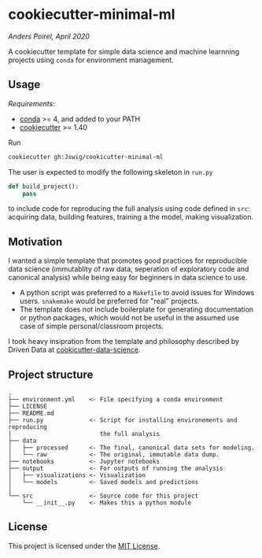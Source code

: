 # cookiecutter-minimal-ml

*Anders Poirel, April 2020*

A cookiecutter template for simple data science  and machine learnning projects using `conda` for environment management.

## Usage

*Requirements*:
- [conda](https://docs.conda.io/en/latest/miniconda.html) >= 4, and added to your PATH
- [cookiecutter](https://cookiecutter.readthedocs.io/en/1.7.0/min) >= 1.40

Run
```bash
cookiecutter gh:Jswig/cookicutter-minimal-ml
```

The user is expected to modify the following skeleton in `run.py` 
```python
def build_project():
    pass
```
to include code for reproducing the full analysis using code defined in `src`: acquiring data, building features, training a the model, making visualization.


## Motivation

I wanted a simple template that promotes good practices for reproducible data science (immutablity of raw data, seperation of exploratory code and canonical analysis) while being easy for beginners in data science to use. 
 - A python script was preferred to a `Makefile` to avoid issues for Windows users. `snakemake` would be preferred for "real" projects.
 - The template does not include boilerplate for generating documentation or python packages, which would not be useful in the assumed use case of simple personal/classroom projects.


I took heavy insipration from the template and philosophy described by Driven Data at [cookicutter-data-science](https://drivendata.github.io/cookiecutter-data-science/#keep-secrets-and-configuration-out-of-version-control).

## Project structure

```
.
├── environment.yml    <- File specifying a conda environment
├── LICENSE
├── README.md
├── run.py             <- Script for installing environements and reproducing 
│                         the full analysis
├── data
│   ├── processed      <- The final, canonical data sets for modeling.
│   └── raw            <- The original, immutable data dump.
├── notebooks          <- Jupyter notebooks
├── output             <- For outputs of running the analysis
│   ├── visualizations <- Visualization                
│   └── models         <- Saved models and predictions
│
└── src                <- Source code for this project
    └── __init__.py    <- Makes this a python module
```    

## License

This project is licensed under the [MIT License](https://github.com/Jswig/cookiecutter-minimal-ml/blob/master/LICENSE).